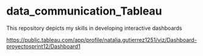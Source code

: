 # data_communication_Tableau
This repository depicts my skills in developing interactive dashboards

https://public.tableau.com/app/profile/natalia.gutierrez1251/viz/Dashboard-proyectosprint12/Dashboard1
